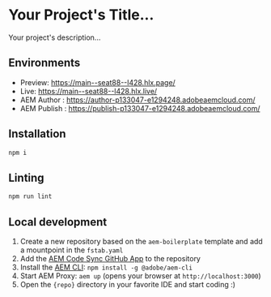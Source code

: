 # Your Project's Title...
Your project's description...

## Environments
- Preview: https://main--seat88--l428.hlx.page/
- Live: https://main--seat88--l428.hlx.live/
- AEM Author : https://author-p133047-e1294248.adobeaemcloud.com/
- AEM Publish : https://publish-p133047-e1294248.adobeaemcloud.com/

## Installation

```sh
npm i
```

## Linting

```sh
npm run lint
```

## Local development

1. Create a new repository based on the `aem-boilerplate` template and add a mountpoint in the `fstab.yaml`
1. Add the [AEM Code Sync GitHub App](https://github.com/apps/aem-code-sync) to the repository
1. Install the [AEM CLI](https://github.com/adobe/helix-cli): `npm install -g @adobe/aem-cli`
1. Start AEM Proxy: `aem up` (opens your browser at `http://localhost:3000`)
1. Open the `{repo}` directory in your favorite IDE and start coding :)

